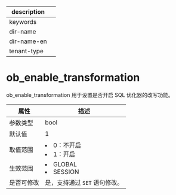 |description||
|---|---|
|keywords||
|dir-name||
|dir-name-en||
|tenant-type||

# ob_enable_transformation

ob_enable_transformation 用于设置是否开启 SQL 优化器的改写功能。

|  **属性**  |                                                   **描述**                                                   |
|----------|------------------------------------------------------------------------------------------------------------|
| 参数类型     | bool                    |
| 默认值      | 1                       |
| 取值范围     | <li> 0：不开启   <li> 1：开启        |
| 生效范围     | <li> GLOBAL   <li> SESSION    |
| 是否可修改  | 是，支持通过 `SET` 语句修改。 |
